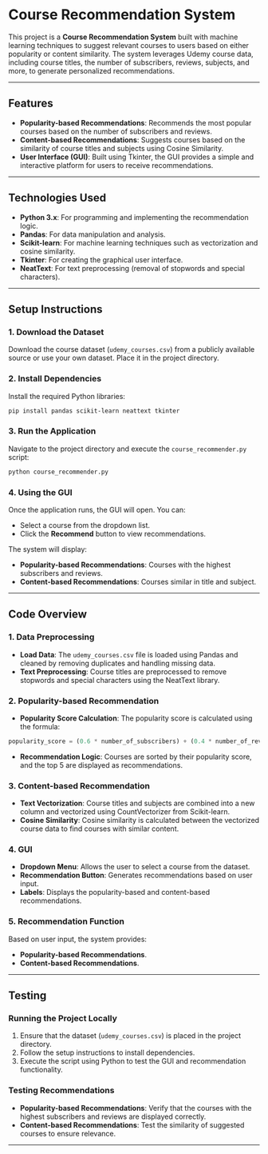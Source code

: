 # Course Recommendation System

This project is a **Course Recommendation System** built with machine learning techniques to suggest relevant courses to users based on either popularity or content similarity. The system leverages Udemy course data, including course titles, the number of subscribers, reviews, subjects, and more, to generate personalized recommendations.

---

## Features

- **Popularity-based Recommendations**: Recommends the most popular courses based on the number of subscribers and reviews.
- **Content-based Recommendations**: Suggests courses based on the similarity of course titles and subjects using Cosine Similarity.
- **User Interface (GUI)**: Built using Tkinter, the GUI provides a simple and interactive platform for users to receive recommendations.

---

## Technologies Used

- **Python 3.x**: For programming and implementing the recommendation logic.
- **Pandas**: For data manipulation and analysis.
- **Scikit-learn**: For machine learning techniques such as vectorization and cosine similarity.
- **Tkinter**: For creating the graphical user interface.
- **NeatText**: For text preprocessing (removal of stopwords and special characters).

---

## Setup Instructions

### 1. Download the Dataset
Download the course dataset (`udemy_courses.csv`) from a publicly available source or use your own dataset. Place it in the project directory.

### 2. Install Dependencies
Install the required Python libraries:

```bash
pip install pandas scikit-learn neattext tkinter
```

### 3. Run the Application
Navigate to the project directory and execute the `course_recommender.py` script:

```bash
python course_recommender.py
```

### 4. Using the GUI
Once the application runs, the GUI will open. You can:

- Select a course from the dropdown list.
- Click the **Recommend** button to view recommendations.

The system will display:

- **Popularity-based Recommendations**: Courses with the highest subscribers and reviews.
- **Content-based Recommendations**: Courses similar in title and subject.

---

## Code Overview

### 1. Data Preprocessing

- **Load Data**: The `udemy_courses.csv` file is loaded using Pandas and cleaned by removing duplicates and handling missing data.
- **Text Preprocessing**: Course titles are preprocessed to remove stopwords and special characters using the NeatText library.

### 2. Popularity-based Recommendation

- **Popularity Score Calculation**: The popularity score is calculated using the formula:

```python
popularity_score = (0.6 * number_of_subscribers) + (0.4 * number_of_reviews)
```

- **Recommendation Logic**: Courses are sorted by their popularity score, and the top 5 are displayed as recommendations.

### 3. Content-based Recommendation

- **Text Vectorization**: Course titles and subjects are combined into a new column and vectorized using CountVectorizer from Scikit-learn.
- **Cosine Similarity**: Cosine similarity is calculated between the vectorized course data to find courses with similar content.

### 4. GUI

- **Dropdown Menu**: Allows the user to select a course from the dataset.
- **Recommendation Button**: Generates recommendations based on user input.
- **Labels**: Displays the popularity-based and content-based recommendations.

### 5. Recommendation Function

Based on user input, the system provides:

- **Popularity-based Recommendations**.
- **Content-based Recommendations**.

---

## Testing

### Running the Project Locally

1. Ensure that the dataset (`udemy_courses.csv`) is placed in the project directory.
2. Follow the setup instructions to install dependencies.
3. Execute the script using Python to test the GUI and recommendation functionality.

### Testing Recommendations

- **Popularity-based Recommendations**: Verify that the courses with the highest subscribers and reviews are displayed correctly.
- **Content-based Recommendations**: Test the similarity of suggested courses to ensure relevance.

---

